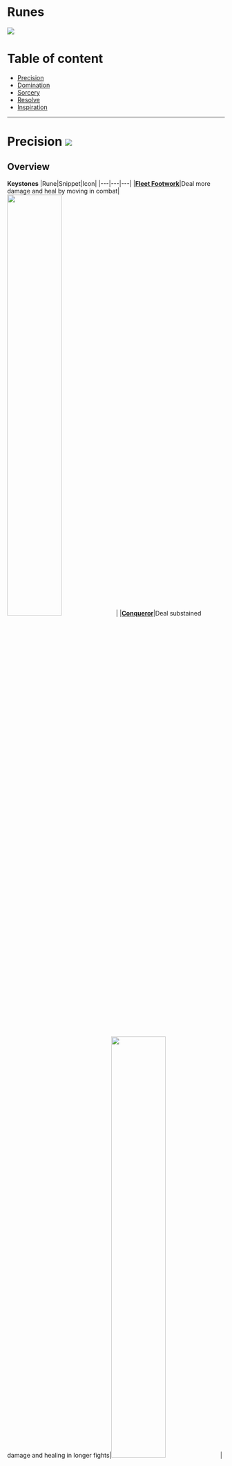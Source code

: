 # Runes
![](https://github.com/Sebastianhju/Runeterra-5e/blob/main/img-race/Worldrune.png)

# Table of content
- [Precision](https://github.com/Sebastianhju/Runeterra-5e/blob/main/Runes.md#precision-)
- [Domination](https://github.com/Sebastianhju/Runeterra-5e/blob/main/Runes.md#domination-)
- [Sorcery](https://github.com/Sebastianhju/Runeterra-5e/blob/main/Runes.md#sorcery-)
- [Resolve](https://github.com/Sebastianhju/Runeterra-5e/blob/main/Runes.md#resolve-)
- [Inspiration](https://github.com/Sebastianhju/Runeterra-5e/blob/main/Runes.md#inspiration-)

---

# Precision ![](https://github.com/Sebastianhju/Runeterra-5e/blob/main/img-runes/Precision.png)

## Overview
**Keystones**
|Rune|Snippet|Icon|
|---|---|---|
|**[Fleet Footwork](https://github.com/Sebastianhju/Runeterra-5e/blob/main/Runes.md#fleet-footwork--)**|Deal more damage and heal by moving in combat|<img src="https://github.com/Sebastianhju/Runeterra-5e/blob/main/img-runes/Precision/FleetFootwork.png" width=50% height=50%>|
|**[Conqueror](https://github.com/Sebastianhju/Runeterra-5e/blob/main/Runes.md#conqueror--)**|Deal substained damage and healing in longer fights|<img src="https://github.com/Sebastianhju/Runeterra-5e/blob/main/img-runes/Precision/Conqueror.png" width=50% height=50%>|
|**[Press The Attack](https://github.com/Sebastianhju/Runeterra-5e/blob/main/Runes.md#Press-The-Attack--)**|Deal more damage by focusing on the same target|<img src="https://github.com/Sebastianhju/Runeterra-5e/blob/main/img-runes/Precision/PressTheAttack.png" width=50% height=50%>|


**Lesser Runes**
|Rune|Snippet|Icon|
|---|---|---|
|**[Overheal](https://github.com/Sebastianhju/Runeterra-5e/blob/main/Runes.md#overheal--)**|Whenever you would heal while at maximum hit points, gain temporary hit points instead|<img src="https://github.com/Sebastianhju/Runeterra-5e/blob/main/img-runes/Precision/Overheal.png" width=120% height=120%>|
|**[Triumph](https://github.com/Sebastianhju/Runeterra-5e/blob/main/Runes.md#triumph--)**|Scoring a _Takedown_ on a creature heals you and gives you gold |<img src="https://github.com/Sebastianhju/Runeterra-5e/blob/main/img-runes/Precision/Triumph.png" width=120% height=120%>|
|**[Presence of Mind](https://github.com/Sebastianhju/Runeterra-5e/blob/main/Runes.md#presence-of-mind-)**|Regain spell slots by dealing damage|<img src="https://github.com/Sebastianhju/Runeterra-5e/blob/main/img-runes/Precision/PresenceOfMind.png" width=120% height=120%>|
|**[Legend: Alacrity](https://github.com/Sebastianhju/Runeterra-5e/blob/main/Runes.md#legend-alacrity-)**|Scoring a _Takedown_ grants you stacks that improves your combat |<img src="https://github.com/Sebastianhju/Runeterra-5e/blob/main/img-runes/Precision/LegendAlacrity.png" width=120% height=120%>|
|**[Legend: Tenacity](https://github.com/Sebastianhju/Runeterra-5e/blob/main/Runes.md#legend-tenacity-)**|Scoring a _Takedown_ grants yous stacks that boost your mobility|<img src="https://github.com/Sebastianhju/Runeterra-5e/blob/main/img-runes/Precision/LegendTenacity.png" width=120% height=120%>|
|**[Legend: Bloodline](https://github.com/Sebastianhju/Runeterra-5e/blob/main/Runes.md#legend-bloodline-)**|Scoring a _Takedown_ grants you stacks that boost your substain in combat|<img src="https://github.com/Sebastianhju/Runeterra-5e/blob/main/img-runes/Precision/LegendBloodline.png" width=120% height=120%>|
|**[Coup de Grace](https://github.com/Sebastianhju/Runeterra-5e/blob/main/Runes.md#coup-de-grace-)**| Gain the ability to execute low health targets|<img src="https://github.com/Sebastianhju/Runeterra-5e/blob/main/img-runes/Precision/CoupDeGrace.png" width=120% height=120%>|
|**[Cut Down](https://github.com/Sebastianhju/Runeterra-5e/blob/main/Runes.md#cut-down-)**|Deal increased damage to larger creatures|<img src="https://github.com/Sebastianhju/Runeterra-5e/blob/main/img-runes/Precision/CutDown.png" width=120% height=120%>|
|**[Last Stand](https://github.com/Sebastianhju/Runeterra-5e/blob/main/Runes.md#last-stand-)**|Clear up exhaustion points|<img src="https://github.com/Sebastianhju/Runeterra-5e/blob/main/img-runes/Precision/LastStand.png" width=120% height=120%>|


## Keystones

### Fleet Footwork  <img src="https://github.com/Sebastianhju/Runeterra-5e/blob/main/img-runes/Precision/FleetFootwork.png" Align=left width=15% height=15%>

Whenever you move and attack you gain *Energize* Stacks. You gain 1 stack for every feet you move and ten stacks for every attack you hit, up to a maximum of 100 stacks. When you have maximum stacks, the next time you deal damage, you gain 10 feet movement speed and you deal 1d6 additional damage, and heal equal to the additional damage dealt plus your proficiency bonus.

The damage increases by 1d6 at level 5, 9, 13 and 17. 

---

### Conqueror  <img src="https://github.com/Sebastianhju/Runeterra-5e/blob/main/img-runes/Precision/Conqueror.png" Align=left width=15% height=15%>

Once per attack, whenever you damage enemies, you gain stacks of Conqueror. Three stacks for ranged attacks, and four stacks for melee attacks. Whenever you get 12 stacks, you deal 1d6 additional damage whenever you deal damage, and you heal for the additional damage dealt. If you don't deal damage within the next minute, you loose all stacks of Conqueror.

The damage dice increases to 1d8 at level 5, 1d10 at level 9, 1d12 at level 13 and 2d12 at level 17.

---

### Press the Attack  <img src="https://github.com/Sebastianhju/Runeterra-5e/blob/main/img-runes/Precision/PressTheAttack.png" Align=left width=15% height=15%>

Whenever you damage a creature, they gain a stack of pressure that lasts until you damage another creature. When a creature gains three stacks of pressure, they take 1d6 force damage and all attacks against them gains a boon for a minute. 

The damage increases by 1d6 at level 5, 9, 13 and 17. 

(For AoE effects you choose a single target that gets the stack)

---

## Lesser Runes
---

### Overheal  <img src="https://github.com/Sebastianhju/Runeterra-5e/blob/main/img-runes/Precision/Overheal.png" Align=left width=7% height=7%>

Whenever you are healed while on maximum hit points, you instead create a pool of stacking temporary hit points that last until you finish a long rest, the pool can at most have temporary hit points equal to five times your proficiency bonus. 

Whenever you are at maximum hit points and have temporary hit points you gain 10 feet movement speed.

---

### Triumph  <img src="https://github.com/Sebastianhju/Runeterra-5e/blob/main/img-runes/Precision/Triumph.png" Align=left width=7% height=7%>

Whenever you score a takedown, you gain gold equal to ten times the creatures _Challenge Rating_. In addition you heal yourself equal to three times your proficiency bonus. 

---

### Presence of Mind <img src="https://github.com/Sebastianhju/Runeterra-5e/blob/main/img-runes/Precision/PresenceOfMind.png" Align=left width=7% height=7%>

Once a turn, when you deal damage to an enemy you gain a stack of _manastore_. Whenever you have five stacks of manastore you regain a spell slot. The spell slots level is equal to half your proficiency bonus rounded up. 

---

### Legend: Alacrity <img src="https://github.com/Sebastianhju/Runeterra-5e/blob/main/img-runes/Precision/LegendAlacrity.png" Align=left width=7% height=7%>

You gain +2 to initiative rolls. 

**Headhunter** Whenever you score a _takedown_, you gain a stack of Alacrity. Whenever you have 30 stacks you gain the following benefits: 
- **Charges**: This rune has nine charges, you regain all charges when you finish a long rest.
- **Swift Sweep**: Once a turn when you take the attack action, you can spend three charges to make an extra attack as a part of that action.

---

### Legend: Tenacity <img src="https://github.com/Sebastianhju/Runeterra-5e/blob/main/img-runes/Precision/LegendTenacity.png" Align=left width=7% height=7%>

You gain +10 feet movement speed and ignore difficult terrain.

**Headhunter** Whenever you score a _takedown_, you gain a stack of Tenacity. Whenever you have 30 stacks you gain the following benefits:
- You gain a boon on saving throws against immobilizing effects. 

---

### Legend: Bloodline <img src="https://github.com/Sebastianhju/Runeterra-5e/blob/main/img-runes/Precision/LegendBloodline.png" Align=left width=7% height=7%>

You gain maximum hit points equal to your level. 

**Headhunter** Whenever you score a _takedown_, you gain a stack of Bloodline. Whenever you have 30 stacks you gain the following benefits:
- Once a turn when you deal damage to a creature, you heal equal to twice your proficiency bonus

---

### Coup De Grace <img src="https://github.com/Sebastianhju/Runeterra-5e/blob/main/img-runes/Precision/CoupDeGrace.png" Align=left width=7% height=7%>

**Charges**: This rune has three charges, you regain all charges when you finish a long rest.

When you are about to deal damage to a bloodied creature you can spend three charges to make it vulnerable to all the damage of that attack. 

---

### Cut Down <img src="https://github.com/Sebastianhju/Runeterra-5e/blob/main/img-runes/Precision/CutDown.png" Align=left width=7% height=7%>

Whenever you deal damage to a creature that is large size or higher, you deal 1d6 additional damage. 

---

### Last Stand <img src="https://github.com/Sebastianhju/Runeterra-5e/blob/main/img-runes/Precision/LastStand.png" Align=left width=7% height=7%>

When you are reduced to 0 hit points but not killed outright, you can drop to 1 hit point instead and then choose to take a turn immidiatly, you then gain a point of exhaustion after the turn if you chose to do so. You can’t use this feature again until you finish a long rest.

Whenever you take a long rest, you can remove one additional point of exhaustion.

---

# Domination ![](https://github.com/Sebastianhju/Runeterra-5e/blob/main/img-runes/Domination.png)

## Overview
**Keystones**
|**Rune**|**Snippet**|**Icon**|
|---|---|---|
|**[Electrocute](https://github.com/Sebastianhju/Runeterra-5e/blob/main/Runes.md#electrocute-)**| Deal additional lightning damage when you hit a target with three seperate attacks| <img src="https://github.com/Sebastianhju/Runeterra-5e/blob/main/img-runes/Domination/Electrocute.png" width=50% height=50%>|
|**[Dark Harvest](https://github.com/Sebastianhju/Runeterra-5e/blob/main/Runes.md#dark-harvest-)** | Deal additional force damage to bloodied targets|<img src="https://github.com/Sebastianhju/Runeterra-5e/blob/main/img-runes/Domination/DarkHarvest.png" width=50% height=50%> |
|**[Predator](https://github.com/Sebastianhju/Runeterra-5e/blob/main/Runes.md#predator-)** | Leap into battle dealing more damage the further you run | <img src="https://github.com/Sebastianhju/Runeterra-5e/blob/main/img-runes/Domination/Predator.png" width=50% height=50%>|
|**[Hail of Blades](https://github.com/Sebastianhju/Runeterra-5e/blob/main/Runes.md#hail-of-blades-)** | Leap into battle dealing more damage the further you run | <img src="https://github.com/Sebastianhju/Runeterra-5e/blob/main/img-runes/Domination/HailOfBlades.png" width=50% height=50%>|

**Lesser Runes**
|**Rune**|**Snippet**|**Icon**|
|---|---|---|
|**[Cheap Shot](https://github.com/Sebastianhju/Runeterra-5e/blob/main/Runes.md#cheap-shot-)**|Deal additional damage to creatutures with negative status effects|<img src="https://github.com/Sebastianhju/Runeterra-5e/blob/main/img-runes/Domination/CheapShot.png">|
|**[Taste of Blood](https://github.com/Sebastianhju/Runeterra-5e/blob/main/Runes.md#taste-of-blood-)**|Heal when you damage an enemy|<img src="https://github.com/Sebastianhju/Runeterra-5e/blob/main/img-runes/Domination/GreenTerror_TasteOfBlood.png">|
|**[Sudden Impact](https://github.com/Sebastianhju/Runeterra-5e/blob/main/Runes.md#sudden-impact-)**|Deal additional damage to creatures after you dash, blink or teleport|<img src="https://github.com/Sebastianhju/Runeterra-5e/blob/main/img-runes/Domination/SuddenImpact.png">|
|**[Ghost Poro](https://github.com/Sebastianhju/Runeterra-5e/blob/main/Runes.md#ghost-poro-)**|Gain a haunted Poro companion|<img src="https://github.com/Sebastianhju/Runeterra-5e/blob/main/img-runes/Domination/GhostPoro.png">|
|**[Eyeball Collection](https://github.com/Sebastianhju/Runeterra-5e/blob/main/Runes.md#ceyeball-collection-)**| Whenever you score _Takedowns_ you gain stacks that enchance your senses|<img src="https://github.com/Sebastianhju/Runeterra-5e/blob/main/img-runes/Domination/EyeballCollection.png">|
|**[Treasure Hunter](https://github.com/Sebastianhju/Runeterra-5e/blob/main/Runes.md#treasure-hunter-)**|You gain the possibility to find exclusive boss loot|<img src="https://github.com/Sebastianhju/Runeterra-5e/blob/main/img-runes/Domination/TreasureHunter.png">|
|**[Igenious Hunter](https://github.com/Sebastianhju/Runeterra-5e/blob/main/Runes.md#ingenious-hunter-)**|Scoring _takedowns_ gives you stacks that reduces the cooldowns of your runes and items|<img src="https://github.com/Sebastianhju/Runeterra-5e/blob/main/img-runes/Domination/IngeniousHunter.png">|
|**[Relentless Hunter](https://github.com/Sebastianhju/Runeterra-5e/blob/main/Runes.md#relentless-hunter-)**|Scoring _takedowns_ grants you stacks that increase your traveling and hunting skills|<img src="https://github.com/Sebastianhju/Runeterra-5e/blob/main/img-runes/Domination/RelentlessHunter.png">|
|**[Zombie Ward](https://github.com/Sebastianhju/Runeterra-5e/blob/main/Runes.md#zombie-ward-)**|You can place wards in distant locations|<img src="https://github.com/Sebastianhju/Runeterra-5e/blob/main/img-runes/Domination/ZombieWard.png" Height=50% Width=50%>|

## Keystones

### Electrocute <img src="https://github.com/Sebastianhju/Runeterra-5e/blob/main/img-runes/Domination/Electrocute.png" Align=left width=15% height=15%>

When you damage an enemy you can choose to give them a mark of electrocute. When you damage a creature with a mark of electrocute you consume the charge and deal damage equal to two times you proficiency bonus to the closest enemy within 30 feet of the original target. If there is no targets within range, the original target takes the damage instead. 

---

### Dark Harvest <img src="https://github.com/Sebastianhju/Runeterra-5e/blob/main/img-runes/Domination/DarkHarvest.png" Align=left width=15% height=15%>

Whenever you score a takedown you gain a stack of Harvest. 

Once a turn when you damage a target you can choose to deal 1d6 force damage to that target. Once used this effect cannot be used again until you score a takdown or finish a long rest. This damage can only be dealt once to each individual target. The damage increases to 1d6 when you gain 10 stacks, and then again with 1d6 for every 25th stack beyond that.  

---

### Predator <img src="https://github.com/Sebastianhju/Runeterra-5e/blob/main/img-runes/Domination/Predator.png" Align=left width=15% height=15%>

You can always dash as a bonus action.

Once per combat when you dash you can choose to activate *Predator*, gaining boon on all attacks until the end of your turn and the next time you deal damage you deal 1d6 additional damage for every 30 feet traveled that turn, up to 90 feet. 

The damage for each treshhold increases by 1d6 at level 5, 9, 13 and 17.

---

## Hail of Blades <img src="https://github.com/Sebastianhju/Runeterra-5e/blob/main/img-runes/Domination/HailOfBlades.png" Align=left width=15% height=15%>

The first time you act in combat, you gain a boon on every action you make and you can eighter make additional attacks equal to half your proficiency bonus rounded down as a part of your first attack action or cast spells of first level or higher as both your bonus action and action. The spells must still meet their casting time conditions.

---

## Lesser Runes
### Cheap Shot <img src="https://github.com/Sebastianhju/Runeterra-5e/blob/main/img-runes/Domination/CheapShot.png" Align=left width=7% height=7%>

**Charges**: This rune has four charges, you regain all charges at the end of a long rest. 

Once a turn when you damage a creature that has a negative condition, you can choose to spend two charges to deal 1d6 additional damage for every negative condition that creature has. 

---

### Taste of Blood <img src="https://github.com/Sebastianhju/Runeterra-5e/blob/main/img-runes/Domination/GreenTerror_TasteOfBlood.png" Align=left width=7% height=7%>

**Charges**: This rune has four charges, you regain all charges at the end of a long rest. 

Once a turn when you damage a creature you can choose to spend two charges to heal equal to four times your proficiency bonus. 

---
### Sudden Impact <img src="https://github.com/Sebastianhju/Runeterra-5e/blob/main/img-runes/Domination/SuddenImpact.png" Align=left width=7% height=7%>

**Charges**: This rune has four charges, you regain all charges at the end of a long rest. 

Once a turn when you damage a creature while invisible or hidden or after a dash, blink or teleport you can spend two charges to deal 2d8 additional damage on the attack. 

---

### Ghost Poro <img src="https://github.com/Sebastianhju/Runeterra-5e/blob/main/img-runes/Domination/GhostPoro.png" Align=left width=7% height=7%>

You learn the find familliar spell, and can cast it at will without spending spell slotsa or material components to summon a [Ghost Poro](https://www.dndbeyond.com/monsters/3896538-ghost-poro). The Ghost Poro has its own turn in initiative after you and are not restricted by the find familliar spell druing its turn. 

---

### Eyeball Collection <img src="https://github.com/Sebastianhju/Runeterra-5e/blob/main/img-runes/Domination/EyeballCollection.png" Align=left width=7% height=7%>

You get +2 to your perception and investegation checks. 

**Eyeball hunter** Whenever you score a _takedown_, you gain a stack of Eyeball. Whenever you have 30 stacks you gain the following benefits:
- You can channel your vision to get truesight for 60 feet for a minute, you can do this a number of times equal to your proficiency bonus before you must finish a long rest.
- Once you reach level 9, you can channel this truesight at will. 

---

### Treasure Hunter <img src="https://github.com/Sebastianhju/Runeterra-5e/blob/main/img-runes/Domination/TreasureHunter.png" Align=left width=7% height=7%>

Whenever you defeat a creature with a challenge level equal to or higher than your level you gain gold equal to twenty times the creatures challenge rating. 

You can smell gold and gain +3 to investigation checks. 

---

### Ingenious Hunter <img src="https://github.com/Sebastianhju/Runeterra-5e/blob/main/img-runes/Domination/IngeniousHunter.png" Align=left width=7% height=7%>

**Charges**: This rune has two charges, you regain all charges at the end of a long rest. 

**Haste**: Whenever you must spend charges of any other item or rune, you can spend charges from this rune instead. 

**Headhunter** Whenever you score a _takedown_, you gain a stack of Ingenious. Whenever you have 30 stacks you gain the following benefits:

- **Recharge**: Whenever you score a takedown you regain one charge on this rune. 

---

### Relentless Hunter <img src="https://github.com/Sebastianhju/Runeterra-5e/blob/main/img-runes/Domination/RelentlessHunter.png" Align=left width=7% height=7%>

You gain +2 to stealth checks and +5 feet walking speed. 

**Headhunter** Whenever you score a _takedown_, you gain a stack of Relentless. Whenever you have 30 stacks you gain the following benefits:
- **Ambush**: Whenever you become hidden, you gain the invisible condition until the end of your next turn, or until you make another action.

---

### Zombie Ward <img src="https://github.com/Sebastianhju/Runeterra-5e/blob/main/img-runes/Domination/ZombieWard.png" Align=left width=7% height=7%>

**Charges**: This rune has four charges, you regain all charges when you finish a long rest.

You can spend two charges to place a stealth ward near a creature that you know following the rules of the **Scrying** spell. The base save equals 8 + twice your proficiency or your spell casting saving throw. 

As an action you can spend one charge to kill a ward that you know the location of, and then make it a zombie ward under your control for an hour. The zombie wards counts as a regular ward.

---

# Sorcery ![](https://github.com/Sebastianhju/Runeterra-5e/blob/main/img-runes/Sorcery.png)
## Overview
**Keystones**
|**Rune**|**Snippet**|**Icon**|
|---|---|---|
|**[Summon Aery](https://github.com/Sebastianhju/Runeterra-5e/blob/main/Runes.md#summon-aery-)**| Summon a loyal friend that can shield allies or deal damage to foes| <img src="https://github.com/Sebastianhju/Runeterra-5e/blob/main/img-runes/Sorcery/SummonAery.png" width=50% height=50%>|
|**[Arcane Comet](https://github.com/Sebastianhju/Runeterra-5e/blob/main/Runes.md#arcane-comet-)** | Whenever you deal damage you can summon an arcane comet, dealing damage in a large area |<img src="https://github.com/Sebastianhju/Runeterra-5e/blob/main/img-runes/Sorcery/ArcaneComet.png" width=50% height=50%> |
|**[Phase Rush](https://github.com/Sebastianhju/Runeterra-5e/blob/main/Runes.md#phase-rush-)** | Gain bursts of speed and agility in combat| <img src="https://github.com/Sebastianhju/Runeterra-5e/blob/main/img-runes/Sorcery/PhaseRush.png" width=50% height=50%>|

**Lesser Runes**
|**Rune**|**Snippet**|**Icon**|
|---|---|---|
|**[Nullifying Orb](https://github.com/Sebastianhju/Runeterra-5e/blob/main/Runes.md#nullifying-orb-)**|Gain temporary hit points when you take elemental damage|<img src="https://github.com/Sebastianhju/Runeterra-5e/blob/main/img-runes/Sorcery/Nullifying Orb.png">|
|**[Manaflow Band](https://github.com/Sebastianhju/Runeterra-5e/blob/main/Runes.md#manaflow-band-)**|Scoring takedowns grants you stacks that increases your maximum mana|<img src="https://github.com/Sebastianhju/Runeterra-5e/blob/main/img-runes/Sorcery/ManaflowBand.png">|
|**[Nimbus Cloak](https://github.com/Sebastianhju/Runeterra-5e/blob/main/Runes.md#nimbus-cloak-)**|_Summoner spells_ are cheaper. Additionaly using _summoner spells_ gives you _agility_ and movement speed|<img src="https://github.com/Sebastianhju/Runeterra-5e/blob/main/img-runes/Sorcery/6361.png" height=50% width=50%>|
|**[Transcendence](https://github.com/Sebastianhju/Runeterra-5e/blob/main/Runes.md#transcendence-)**|Reduce the cooldown of items and runes as you level up|<img src="https://github.com/Sebastianhju/Runeterra-5e/blob/main/img-runes/Sorcery/Transcendence.png">|
|**[Celerity](https://github.com/Sebastianhju/Runeterra-5e/blob/main/Runes.md#celerity-)**|Your speed improving effects are doubled|<img src="https://github.com/Sebastianhju/Runeterra-5e/blob/main/img-runes/Sorcery/CelerityTemp.png">|
|**[Absolute Focus](https://github.com/Sebastianhju/Runeterra-5e/blob/main/Runes.md#absolute_focus-)**|Deal more damage when you are healthy|<img src="https://github.com/Sebastianhju/Runeterra-5e/blob/main/img-runes/Sorcery/AbsoluteFocus.png">|
|**[Scorch](https://github.com/Sebastianhju/Runeterra-5e/blob/main/Runes.md#scorch-)**|Damaging enemies applies burn to them|<img src="https://github.com/Sebastianhju/Runeterra-5e/blob/main/img-runes/Sorcery/Scorch.png">|
|**[Waterwalking](https://github.com/Sebastianhju/Runeterra-5e/blob/main/Runes.md#waterwalking-)**|You gain increased movement speed and damage in watery terrain|<img src="https://github.com/Sebastianhju/Runeterra-5e/blob/main/img-runes/Sorcery/Waterwalking.png">|
|**[Gathering Storm](https://github.com/Sebastianhju/Runeterra-5e/blob/main/Runes.md#gathering-storm-)**|You become adept in tempest spells|<img src="https://github.com/Sebastianhju/Runeterra-5e/blob/main/img-runes/Sorcery/GatheringStorm.png">|

## Keystones
### Summon Aery  <img src="https://github.com/Sebastianhju/Runeterra-5e/blob/main/img-runes/Sorcery/SummonAery.png" Align=left width=15% height=15%>
Once per long rest you can cast the find familliar spell, summoning [Aery](https://www.dndbeyond.com/monsters/3896400-aery), without using components. Aery is a spirit that can shield your allies or deal damage to enemies. 

Aerys hit points scales with your level. Their hit point maximum equals 5 times your level. 

Aerys damage and sheilding scales along with your proiciency bonus in level 5, 9, 13 and 17.

---

### Arcane Comet <img src="https://github.com/Sebastianhju/Runeterra-5e/blob/main/img-runes/Sorcery/ArcaneComet.png" Align=left width=15% height=15%>

Once per combat, as an action you can summon an arcane comet that crashes into a 30 foot radius, all creatures in the effect must make a dexterity saving throw or take 2d6 bludgeoning damage and are knocked prone. The save DC equals 8 + twice your proficiency bonus or your spell save DC. 

The damage increases by 3d6 at levels 5, 9, 13 and 17

---

### Phase Rush  <img src="https://github.com/Sebastianhju/Runeterra-5e/blob/main/img-runes/Sorcery/PhaseRush.png" Align=left width=15% height=15%>

Whenever you damage a creature, they gain a stack of *phase* that lasts until you damage another creature. When a creature gains three stacks of *phase* you enter *Phase Rush* for a minute. 

While in Phase Rush you can dash as a bonus action, you dont provoke oppourtunity attacks and you are immune to the grappled and restrained conditions. Whenever you take damage while phasing you reduce that by an amount equal to your proficiency bonus. 

(For AoE effects you choose a single target that gets the stack)

---

## Lesser Runes
### Nullifying Orb  <img src="https://github.com/Sebastianhju/Runeterra-5e/blob/main/img-runes/Sorcery/Nullifying Orb.png" Align=left width=7% height=7%> 

**Charges**: This rune has three charges, you regain all charges at the end of a long rest. 

Whenever you take elemental damage, you can spend a charge to gain temporary hit points equal to four times your proficiency bonus. 

---

### Manaflow Band  <img src="https://github.com/Sebastianhju/Runeterra-5e/blob/main/img-runes/Sorcery/ManaflowBand.png" Align=left width=7% height=7%>

You gain one additional first level spell slot

**Headhunter** Whenever you score a _takedown_, you gain a stack of Manaflow. Whenever you have 30 stacks you gain the following benefits:
- **Restore**: Once per long rest you can spend an action to regian a spell slot of your highest spell level

---

### Nimbus Cloak  <img src="https://github.com/Sebastianhju/Runeterra-5e/blob/main/img-runes/Sorcery/6361.png" Align=left width=7% height=7%>

**Charges**: This rune has four charges, you regain all charges at the end of a long rest. 

You gain +10 feet walking speed.

Whenever you take the dash action, you can spend two charges to take the form of a cloud gaining flying speed equal to your walking speed. While in this form you can pass through cracks that are as small as one inch. 

---

### Transcendence  <img src="https://github.com/Sebastianhju/Runeterra-5e/blob/main/img-runes/Sorcery/Transcendence.png" Align=left width=7% height=7%>

**Charges**: This item has an amount of charges equal to your proficiency bonus. You regain all charges whenever you finish a long rest. 

**Haste**: Whenever you must spend charges of any other item or rune, you can spend charges from this item instead. 

**Headhunter** Whenever you score a _takedown_, you gain a stack of Trancendence. Whenever you have 30 stacks you gain the following benefits:
- **Tons of Charges**: This item has an amount of charges equal to twice your proficiency bonus. You regain all charges whenever you finish a long rest. _(This feature replaces the initial **Charges**)_

---

### Celerity <img src="https://github.com/Sebastianhju/Runeterra-5e/blob/main/img-runes/Sorcery/CelerityTemp.png" Align=left width=7% height=7%>

Whenever you cast a spell you dont provoke opportunity attacks and gain movement speed equal to ten times the spell level until the end of your turn. 

---

### Absolute Focus  <img src="https://github.com/Sebastianhju/Runeterra-5e/blob/main/img-runes/Sorcery/AbsoluteFocus.png" Align=left width=7% height=7%>

**Charges**: This rune has three charges, you regain all charges at the end of a long rest. 

As a bonus action you can spend three charges to enter a state of absolute focus for a minute, or until you drop unconcious. You gain a boon to all d20 rolls while in this state. 

---

### Scorch  <img src="https://github.com/Sebastianhju/Runeterra-5e/blob/main/img-runes/Sorcery/Scorch.png" Align=left width=7% height=7%>

**Charges**: This rune has four charges, you regain all charges at the end of a long rest. 

When you damage an enemy, you can spend two charges to apply scorch to the target.

_Scorch: A creature with Scorch takes 1d6 force damage at the start of their turns and counts as burning for the sake of other spells and effect. Scorch can only be removed by a lesser/greater restoration or dispel magic spell_

---

### Waterwalking  <img src="https://github.com/Sebastianhju/Runeterra-5e/blob/main/img-runes/Sorcery/Waterwalking.png" Align=left width=7% height=7%> 

**Charges**: This rune has four charges, you regain all charges at the end of a long rest. 

Whenever you target an ally with a heal or buff you grant them +5ft movement speed and the ability to walk on water for an hour.

When you target an ally with a heal or buff you can spend two charges enhance their attacks. For their three next damaging attacks they make within a minute they can add 1d6 cold damage to the damage.

---

### Gathering Storm  <img src="https://github.com/Sebastianhju/Runeterra-5e/blob/main/img-runes/Sorcery/GatheringStorm.png" Align=left width=7% height=7%>

**Charges**: This rune has three charges, you regain all charges at the end of a long rest. 

As an action you can spend three charges to summon a storm taking your concentration for a minute. While this storm is active, you can spend your bonus action on your turn to make a ranged spell attack against a creature you can see within 90 feet of you dealing 2d8 lightning damage. This damage increases by 1d8 at level 5, 11 and 17. 

You gain +1 crit chance while it is storming

---

# Resolve ![](https://github.com/Sebastianhju/Runeterra-5e/blob/main/img-runes/Resolve.png)
|**Rune**|**Snippet**|**Icon**|
|---|---|---|
|**[Aftershock](https://github.com/Sebastianhju/Runeterra-5e/blob/main/Runes.md#aftershock-)**| Immobilizing enemies grants you temporary hit points and delayed damage|<img src="https://github.com/Sebastianhju/Runeterra-5e/blob/main/img-runes/Resolve/VeteranAftershock.png" width=50% height=50%>|
|**[Guardian](https://github.com/Sebastianhju/Runeterra-5e/blob/main/Runes.md#guardian-)**| Give hurting allies temporary hit points|<img src="https://github.com/Sebastianhju/Runeterra-5e/blob/main/img-runes/Resolve/Guardian.png" width=50% height=50%>|
|**[Grasp of the Undying](https://github.com/Sebastianhju/Runeterra-5e/blob/main/Runes.md#grasp-of-the-undying-)**| Drain your enemies to grant yourself maximum hit points|<img src="https://github.com/Sebastianhju/Runeterra-5e/blob/main/img-runes/Resolve/GraspOfTheUndying.png" width=50% height=50%>|

**Lesser Runes**
|**Rune**|**Snippet**|**Icon**|
|---|---|---|
|**[Demolish](https://github.com/Sebastianhju/Runeterra-5e/blob/main/Runes.md#demolish-)**|Deal tons of damage to constructs|<img src="https://github.com/Sebastianhju/Runeterra-5e/blob/main/img-runes/Resolve/Demolish.png">|
|**[Font of Life](https://github.com/Sebastianhju/Runeterra-5e/blob/main/Runes.md#font-of-life-)**|Reducing enemies movement speed heals the next ally that damages them|<img src="https://github.com/Sebastianhju/Runeterra-5e/blob/main/img-runes/Resolve/FontOfLife.png">|
|**[Shield Bash](https://github.com/Sebastianhju/Runeterra-5e/blob/main/Runes.md#shield-bash-)**|Gaining temporary hit points increases your next attacks damage|<img src="https://github.com/Sebastianhju/Runeterra-5e/blob/main/img-runes/Resolve/MirrorShell.png">|
|**[Conditioning](https://github.com/Sebastianhju/Runeterra-5e/blob/main/Runes.md#conditioning-)**|Scoring takedowns grants stacks that increases your defences|<img src="https://github.com/Sebastianhju/Runeterra-5e/blob/main/img-runes/Resolve/Conditioning.png">|
|**[Comeback](https://github.com/Sebastianhju/Runeterra-5e/blob/main/Runes.md#second-wind-)**|Whenever you are reduced below 50% hit points you slowly heal|<img src="https://github.com/Sebastianhju/Runeterra-5e/blob/main/img-runes/Resolve/SecondWind.png">|
|**[Bone Plating](https://github.com/Sebastianhju/Runeterra-5e/blob/main/Runes.md#bone-plating-)**|You gain resistance from the first three damaging sources|<img src="https://github.com/Sebastianhju/Runeterra-5e/blob/main/img-runes/Resolve/BonePlating.png" height=50% width=50%>|
|**[Overgrowth](https://github.com/Sebastianhju/Runeterra-5e/blob/main/Runes.md#overgrowth-)**|As you score takedowns you gain stacks that grant you more maximum hit points|<img src="https://github.com/Sebastianhju/Runeterra-5e/blob/main/img-runes/Resolve/Overgrowth.png">|
|**[Revitalize](https://github.com/Sebastianhju/Runeterra-5e/blob/main/Runes.md#revitalize-)**|You gain improved healing and shielding power|<img src="https://github.com/Sebastianhju/Runeterra-5e/blob/main/img-runes/Resolve/Revitalize.png">|
|**[Unflinching](https://github.com/Sebastianhju/Runeterra-5e/blob/main/Runes.md#unflinching-)**|You gain immunity to the charmed and frightened condition and cant be moved against your will|<img src="https://github.com/Sebastianhju/Runeterra-5e/blob/main/img-runes/Resolve/Unflinching.png">|

---
## Keystones

### Aftershock  <img src="https://github.com/Sebastianhju/Runeterra-5e/blob/main/img-runes/Resolve/VeteranAftershock.png" Align=left width=15% height=15%>

Once per combat when you immobilize a creature you gain temporary hit points equal to six times your proficiency bonus. At the end of your next turn a shockwave pulses from you, all creatures you choose within 10 feet of you must make a constitution saving throw or take 2d6 force damage, halved on a save. 

The damage increases by 1d6 at level 5, 9, 13 and 17.

---

### Guardian  <img src="https://github.com/Sebastianhju/Runeterra-5e/blob/main/img-runes/Resolve/Guardian.png" Align=left width=15% height=15%>

Once per combat when you or an ally within 30 feet of you takes damage, before you can choose grant yourself and that ally temporary hit points. The target taking damage gains temporary hit points equal to five times your proficiency bonus plus you level and the other gains half that amount rounded down.

---

### Grasp of the Undying  <img src="https://github.com/Sebastianhju/Runeterra-5e/blob/main/img-runes/Resolve/GraspOfTheUndying.png" Align=left width=15% height=15%>

Once a turn when you damage an enemy or take damage from an enemy, you gain a stack of Grasp. When you are at three stacks, your next attack deals additional 1d6 + proficiency necrotic damage. You heal equal to the damage dealt from this effect.

In addition you gain a stack of Undying whenever you drain an opponent using this ability. When you gain 10 stacks you gain maximum hit points equal to your level, and then again for every 25th stack.

The damage increases by 1d6 at level 5, 9, 13 and 17.

---

## Lesser Runes
### Demolish  <img src="https://github.com/Sebastianhju/Runeterra-5e/blob/main/img-runes/Resolve/Demolish.png" Align=left width=7% height=7%>

Whenever you end your turn within 15 feet of a construct or object that can be destroyed, they gain a stack of demolish (Up to a maximum of five). The next time you deal damage a target with demolish, they take 1d10 additional damage for every stack of demolish the target have.

You can target creatures held item with this attack

---

### Font Of Life  <img src="https://github.com/Sebastianhju/Runeterra-5e/blob/main/img-runes/Resolve/FontOfLife.png" Align=left width=7% height=7%>

**Charges**: This rune has three charges, you regain all charges at the end of a long rest. 

When you slow or immobilize a creature, you can spend a charge to give the them a mark of _life_. The next time an ally damages the creature, they remove the charge to heal equal to three times your proficiency bonus. 

---

### Shield Bash  <img src="https://github.com/Sebastianhju/Runeterra-5e/blob/main/img-runes/Resolve/MirrorShell.png" Align=left width=7% height=7%>

**Charges**: This rune has three charges, you regain all charges at the end of a long rest. 

Once per turn when you have temporary hit points you can spend a charge to deal 1d6 additional damage plus 1d6 for every tenth temporary hit points you currently have.

---

### Conditioning  <img src="https://github.com/Sebastianhju/Runeterra-5e/blob/main/img-runes/Resolve/Conditioning.png" Align=left width=7% height=7%>

You take 2 less damage whenever you take physical and elemental damage

**Headhunter** Whenever you score a _takedown_, you gain a stack of Trancendence. Whenever you have 30 stacks you gain the following benefits:
- **Conditioned**: You gain +1 to your armor class and saving throws

---

### Comeback  <img src="https://github.com/Sebastianhju/Runeterra-5e/blob/main/img-runes/Resolve/SecondWind.png" Align=left width=7% height=7%>

Once per combat when you are reduced below 50% max Hp, you gain stacks of regeneration equal to 2 plus your proficiency bonus. Then you heal equal to three times your current regeneration stacks.

The maximum stacks of regeneration is increased by one.

_Regeneration: At the start of your turn, your regain hit points equal to your regeneration stacks, and reduce the amount of stacks by one. The maximum amount of regeneration stacks you can have, equals to two plus your proficiency bonus._

---

### Bone Plating  <img src="https://github.com/Sebastianhju/Runeterra-5e/blob/main/img-runes/Resolve/BonePlating.png" Align=left width=7% height=7%>

**Charges**: This rune has four charges, you regain all charges at the end of a long rest. 

Whenever you take damage you can spend two charges to reduce the damage by an amount equal to five times your proficiency bonus

---

### Overgrowth  <img src="https://github.com/Sebastianhju/Runeterra-5e/blob/main/img-runes/Resolve/Overgrowth.png" Align=left width=7% height=7%>

You gain maximum hit points equal to your level. 

Whenever you score a _takedown_ on a creature, you gain a stack of _Overgrowth_. For every 15th stack, you gain maximum hit points equal to your level. 

---

### Revitalize  <img src="https://github.com/Sebastianhju/Runeterra-5e/blob/main/img-runes/Resolve/Revitalize.png" Align=left width=7% height=7%>

Once a turn when you gain temporary hit points or are healed, you can choose to heal additional hit points equal to twice your proficiency bonus to the total amount. The additional healing is halved if the source of healing is _Regeneration_.

---

### Unflincing  <img src="https://github.com/Sebastianhju/Runeterra-5e/blob/main/img-runes/Resolve/Unflinching.png" Align=left width=7% height=7%>

You gain immunity to the frightened and charmed condition and you cannot be moved against your will unless your are immobilized.

---


# Inspiration ![](https://github.com/Sebastianhju/Runeterra-5e/blob/main/img-runes/Inspiration.png)
|**Rune**|**Snippet**|**Icon**|
|---|---|---|
|**[Glacial Augment](https://github.com/Sebastianhju/Runeterra-5e/blob/main/Runes.md#glacial-augment-)**| Immobilizing creatures weakens them and other creatures close tho them|<img src="https://github.com/Sebastianhju/Runeterra-5e/blob/main/img-runes/Inspiration/GlacialAugment.png" width=50% height=50%>|
|**[Unsealed Spellbook](https://github.com/Sebastianhju/Runeterra-5e/blob/main/Runes.md#unsealed-spellbook-)**| Select different Summoner Spells to help you through your day|<img src="https://github.com/Sebastianhju/Runeterra-5e/blob/main/img-runes/Inspiration/UnsealedSpellbook.png" width=50% height=50%>|
|**[First Strike](https://github.com/Sebastianhju/Runeterra-5e/blob/main/Runes.md#first-strike-)**| Gain money for damaging enemies before they can act in combat|<img src="https://github.com/Sebastianhju/Runeterra-5e/blob/main/img-runes/Inspiration/FirstStrike.png" width=50% height=50%>|
---

**Lesser Runes**
|**Rune**|**Snippet**|**Icon**|
|---|---|---|
|**[Hextech Flashtraption](https://github.com/Sebastianhju/Runeterra-5e/blob/main/Runes.md#hextech-flashtraption-)**|After a small windup, you can teleport a short distance|<img src="https://github.com/Sebastianhju/Runeterra-5e/blob/main/img-runes/Inspiration/HextechFlashtraption.png">|
|**[Magical Footwear](https://github.com/Sebastianhju/Runeterra-5e/blob/main/Runes.md#magical-footwear-)**|As you score takedowns, you gain magical boots and movement speed|<img src="https://github.com/Sebastianhju/Runeterra-5e/blob/main/img-runes/Inspiration/MagicalFootwear.png">|
|**[Perfect Timing](https://github.com/Sebastianhju/Runeterra-5e/blob/main/Runes.md#perfect-timing-)**|You gain a stopwatch and the ability to repair it|<img src="https://github.com/Sebastianhju/Runeterra-5e/blob/main/img-runes/Inspiration/PerfectTiming.png">|
|**[Future's Market](https://github.com/Sebastianhju/Runeterra-5e/blob/main/Runes.md#futures-market-)**|You gain access to a pocket dimention where you can buy and sell wares|<img src="https://github.com/Sebastianhju/Runeterra-5e/blob/main/img-runes/Inspiration/FuturesMarket.png">|
|**[Celestial Curing](https://github.com/Sebastianhju/Runeterra-5e/blob/main/Runes.md#Celestial-Curing-)**|Your healing powers are enhanced|<img src="https://github.com/Sebastianhju/Runeterra-5e/blob/main/img-runes/Inspiration/CelestialBody.png">|
|**[Warping Transit](https://github.com/Sebastianhju/Runeterra-5e/blob/main/Runes.md#Warping-Transit-)**|You can teleport and create warped illusions|<img src="https://github.com/Sebastianhju/Runeterra-5e/blob/main/img-runes/Inspiration/MinionDematerializer.png">|
|**[Biscuit Delivery](https://github.com/Sebastianhju/Runeterra-5e/blob/main/Runes.md#biscuit-delivery-)**|Whenever you long rest, you gain a _Buiscuit of Everlasting Will_|<img src="https://github.com/Sebastianhju/Runeterra-5e/blob/main/img-runes/Inspiration/BiscuitDelivery.png">|
|**[Cosmic Insight](https://github.com/Sebastianhju/Runeterra-5e/blob/main/Runes.md#cosmic-insight--)**|You learn the _Detect Thoughts_ spell and can cast it once a day without spending mana|<img src="https://github.com/Sebastianhju/Runeterra-5e/blob/main/img-runes/Inspiration/CosmicInsight.png">|
|**[Approach Velocity](https://github.com/Sebastianhju/Runeterra-5e/blob/main/Runes.md#approach-velocity--)**|You can use your reaction to teleport to movement impared creatures|<img src="https://github.com/Sebastianhju/Runeterra-5e/blob/main/img-runes/Inspiration/ApproachVelocity.png">|
|**[Time Warp Tonic](https://github.com/Sebastianhju/Runeterra-5e/blob/main/Runes.md#time-warp-tonic-)**|Potions you drink are enhanced|<img src="https://github.com/Sebastianhju/Runeterra-5e/blob/main/img-runes/Inspiration/TimeWarpTonic.png" height=60% Width=60%>|


## Keystones 
### Glacial Augment  <img src="https://github.com/Sebastianhju/Runeterra-5e/blob/main/img-runes/Inspiration/GlacialAugment.png" Align=left width=15% height=15%>

When you immobilize a target, you can choose to cover the terrain beneath them in ice. A 15 foot radius centered around the enemy is turned to difficult terrain for enemies. All enemy targets standing within the area gains a bane to attack rolls and attacks against them gains a boon. This effect lasts until you use this effect again.  

The area of effect increases by 5 feet at levels 5, 9, 13 and 17. 

---

### Unsealed Spellbook  <img src="https://github.com/Sebastianhju/Runeterra-5e/blob/main/img-runes/Inspiration/UnsealedSpellbook.png" Align=left width=15% height=15%>

At the end of a long rest you gain a [Summoner Spells](https://github.com/Sebastianhju/Runeterra-5e/blob/main/Rules/SummonerSpells.md) for that day, if you dont use them before you take your next long rest it vanishes. First you roll a d6, if you roll a 6 you can select your summoner spells gained. If you roll lower, you must roll a 1d10 to determine you summoner spell according to the table below.  

To determine if you can select your summoner spell gained you must hit a 4 or higher at level 5, 2 or higher at level 9, you always choose at level 13 and above. 

You gain an additional summoner spell at the end of your long rests at level 5, 9, and 13. At level 17 you gain all summoner spells whenever you finish a long rest.

To determine if you can select your summoner spell gained you must hit a 4 or higher at level 5, 2 or higher at level 9, you always choose at level 13 and above. 

|1d10 Roll|Summoner Spell|-|1d10 Roll|Summoner Spell|
|---|---|---|---|---|
|1|Barrier||6|Heal|
|2|Cleanse||7|Ignite|
|3|Exhaust||8|Smite|
|4|Flash||9|Teleport|
|5|Ghost||10|Clarity|

---

### First Strike  <img src="https://github.com/Sebastianhju/Runeterra-5e/blob/main/img-runes/Inspiration/FirstStrike.png" Align=left width=15% height=15%>

You gain a +2 bonus to initiative rolls. Whenever you deal damage to a creature that hasn't taken a turn in combat yet you ignore their resistances and immunities. For the first attack you gain gold equal to two times the damage dealt times your proficiency bonus. 
  
---

## Lesser Runes
### Hextech Flashtraption  <img src="https://github.com/Sebastianhju/Runeterra-5e/blob/main/img-runes/Inspiration/HextechFlashtraption.png" Align=left width=7% height=7%>

**Charges**: This rune has three charges, you regain all charges at the end of a long rest. 

As a bonus action you can spend a charge to channel a teleport towards a space within 30ft of you. You do not have to see the pace you are targeting. At the start of your next turn you teleport to the selected location. If the location is a wall, you are instead teleported to the neaerest open area.

---

### Magical Footwear  <img src="https://github.com/Sebastianhju/Runeterra-5e/blob/main/img-runes/Inspiration/MagicalFootwear.png" Align=left width=7% height=7%>

You gain the ability to summon a fey cobbler that sells boots, and are gifted a free pair of standard boots. You can trade and shop with him as with any shopkeeper. 

**Headhunter** Whenever you score a _takedown_, you gain a stack of Footwear. Whenever you have 30 stacks you gain the following benefits:
- Your party can upgrade their boots twice, with two different enchantments each.

---

### Perfect Timing  <img src="https://github.com/Sebastianhju/Runeterra-5e/blob/main/img-runes/Inspiration/PerfectTiming.png" Align=left width=7% height=7%>

You gain a _Stopwatch_ and a set of tinkerers tools. You gain proficiency with tinkerers tools. 

Whenever you take a long rest, you can attempt to repair a stopwatch with your tinkerers tools. Spending one hour and a successfull (Dc 12) sleight of hand check repairs the stopwatch, if you were to fail the check the tinkerers tools are broken. You can also try to repair a broken _Zhonya's Hourglass_ (dc 25)

---

### Futures Market  <img src="https://github.com/Sebastianhju/Runeterra-5e/blob/main/img-runes/Inspiration/FuturesMarket.png" Align=left width=7% height=7%>

**Charges**: This rune has four charges, you regain all charges at the end of a long rest. 

You gain the ability teleport to a pocket dimention with a secret shop after a ten minute channel. Whenever you visit a shopkeeper after obtaining this rune, all of their wares become available in the Futures Market.

You can spend a charge to buy nonmagical common items at half price at any time as an bonus action. 

---

### Celestial Curing <img src="https://github.com/Sebastianhju/Runeterra-5e/blob/main/img-runes/Inspiration/CelestialBody.png" Align=left width=7% height=7%>

**Charges**: This rune has four charges, you regain all charges at the end of a long rest. 

Whenever you roll dice to heal an ally, you can add your proficiency bonus to the roll. 

When you heal an ally you can spend two charges to remove a status effect affecting them.

---

### Warping Transit <img src="https://github.com/Sebastianhju/Runeterra-5e/blob/main/img-runes/Inspiration/MinionDematerializer.png" Align=left width=7% height=7%>

**Charges**: This rune has four charges, you regain all charges at the end of a long rest. 

When an ally teleport, blink, dash or comes out from hiding you can spend a charge to enforce the sudden movement. The ally then gains an illusion of a warped version of themselves, giving them +2 to their armor class until the next time they take damage. 

Whenever you target an ally with a positive spell or effect, you can spend two charges to swap places with them. 

---

### Biscuit Delivery  <img src="https://github.com/Sebastianhju/Runeterra-5e/blob/main/img-runes/Inspiration/BiscuitDelivery.png" Align=left width=7% height=7%>

You get the **Chef** feat. 

Whenever you take a long rest, you gain a [Buiscuit of Everlasting Will](https://www.dndbeyond.com/magic-items/7496604-biscuit-of-everlasting-will).

---

### Cosmic Insight  <img src="https://github.com/Sebastianhju/Runeterra-5e/blob/main/img-runes/Inspiration/CosmicInsight.png" Align=left width=7% height=7%>

**Charges**: This rune has four charges, you regain all charges at the end of a long rest. 

You learn the _Detect Thoughts_ and can spend two charges to cast it. The target has disadvantage on the saving throw if you were to delve deeper into their mind, and they are unaware of you preying their mind if they fail the saving throw.

---

### Approach Velocity  <img src="https://github.com/Sebastianhju/Runeterra-5e/blob/main/img-runes/Inspiration/ApproachVelocity.png" Align=left width=7% height=7%>

**Charges**: This rune has three charges, you regain all charges at the end of a long rest. 

Whenever any creature within 90 feet of you has their movement impaired, you can spend a charge to use your reaction to teleport to that creature. 

---

### Time Warp Tonic  <img src="https://github.com/Sebastianhju/Runeterra-5e/blob/main/img-runes/Inspiration/TimeWarpTonic.png" Align=left width=7% height=7%>

You gain proficiency with **Alchemist's supplies**

Whenever you drink a potion, you gain additional special effect from each potion.

**Special Effect**
|Potion|Efect|
|---|---|
|Potion of Healing| You gain resistance to bludgeoning, piercing and slashing damage until the start of your next turn|
|Potion of Dealayed Healing| You regain all hit points instantaniously|
|Biscuit of Everlasting Will| You regain all hit points and spell slots instantaniously|
|Potion of Speed| The effects last an additional minute|
|Potion of Haste| You can recharge the amount of charges again on another item|
|Potion of Resistance| you become immune for one hour instead|
|Potion of Giant Strenght| The effect lasts until your next long rest instead|
|Potion of Fire Breath| The save DC is increased by an amount equal to your proficiency bonus|

---

